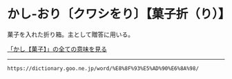 # かし‐おり〔クワシをり〕【菓子折（り）】
菓子を入れた折り箱。主として贈答に用いる。

[「かし【菓子】」の全ての意味を見る](https://dictionary.goo.ne.jp/word/%E8%8F%93%E5%AD%90/#jn-40360)

---
`https://dictionary.goo.ne.jp/word/%E8%8F%93%E5%AD%90%E6%8A%98/`